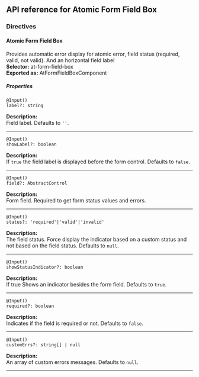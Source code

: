 ## API reference for Atomic Form Field Box

### Directives

#### Atomic Form Field Box
Provides automatic error display for atomic error, field status (required, valid, not valid). And an horizontal 
field label<br>
**Selector:** at-form-field-box<br>
**Exported as:** AtFormFieldBoxComponent<br>

##### Properties

`@Input()`<br>`label?: string`

**Description:**<br>
Field label. Defaults to `''`.   

---

`@Input()`<br>`showLabel?: boolean`

**Description:**<br>
If `true` the field label is displayed before the form control. Defaults to `false`.   

---

`@Input()`<br>`field?: AbstractControl`

**Description:**<br>
Form field. Required to get form status values and errors. 

---

`@Input()`<br>`status?: 'required'|'valid'|'invalid'`

**Description:**<br>
The field status. Force display the indicator based on a custom status and not based on the field status. 
Defaults to `null`.

---

`@Input()`<br>`showStatusIndicator?: boolean`

**Description:**<br>
If true Shows an indicator besides the form field. Defaults to `true`.

---

`@Input()`<br>`required?: boolean`

**Description:**<br>
Indicates if the field is required or not. Defaults to `false`.

---

`@Input()`<br>`customErrs?: string[] | null`

**Description:**<br>
An array of custom errors messages. Defaults to `null`.

---
